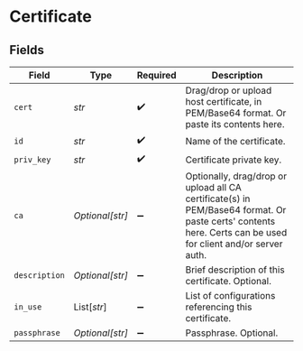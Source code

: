 # Certificate


## Fields

| Field                                                                                                                                                       | Type                                                                                                                                                        | Required                                                                                                                                                    | Description                                                                                                                                                 |
| ----------------------------------------------------------------------------------------------------------------------------------------------------------- | ----------------------------------------------------------------------------------------------------------------------------------------------------------- | ----------------------------------------------------------------------------------------------------------------------------------------------------------- | ----------------------------------------------------------------------------------------------------------------------------------------------------------- |
| `cert`                                                                                                                                                      | *str*                                                                                                                                                       | :heavy_check_mark:                                                                                                                                          | Drag/drop or upload host certificate, in PEM/Base64 format. Or paste its contents here.                                                                     |
| `id`                                                                                                                                                        | *str*                                                                                                                                                       | :heavy_check_mark:                                                                                                                                          | Name of the certificate.                                                                                                                                    |
| `priv_key`                                                                                                                                                  | *str*                                                                                                                                                       | :heavy_check_mark:                                                                                                                                          | Certificate private key.                                                                                                                                    |
| `ca`                                                                                                                                                        | *Optional[str]*                                                                                                                                             | :heavy_minus_sign:                                                                                                                                          | Optionally, drag/drop or upload all CA certificate(s) in PEM/Base64 format. Or paste certs' contents here. Certs can be used for client and/or server auth. |
| `description`                                                                                                                                               | *Optional[str]*                                                                                                                                             | :heavy_minus_sign:                                                                                                                                          | Brief description of this certificate. Optional.                                                                                                            |
| `in_use`                                                                                                                                                    | List[*str*]                                                                                                                                                 | :heavy_minus_sign:                                                                                                                                          | List of configurations referencing this certificate.                                                                                                        |
| `passphrase`                                                                                                                                                | *Optional[str]*                                                                                                                                             | :heavy_minus_sign:                                                                                                                                          | Passphrase. Optional.                                                                                                                                       |